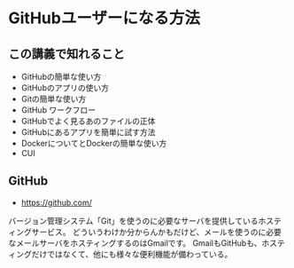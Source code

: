 # GitHubユーザーになる方法

## この講義で知れること

- GitHubの簡単な使い方
- GitHubのアプリの使い方
- Gitの簡単な使い方
- GitHub ワークフロー
- GitHubでよく見るあのファイルの正体
- GitHubにあるアプリを簡単に試す方法
- DockerについてとDockerの簡単な使い方
- CUI

## GitHub
- https://github.com/

バージョン管理システム「Git」を使うのに必要なサーバを提供しているホスティングサービス。
どういうわけか分からんかもだけど、メールを使うのに必要なメールサーバをホスティングするのはGmailです。
GmailもGitHubも、ホスティングだけではなくて、他にも様々な便利機能が備わっている。
